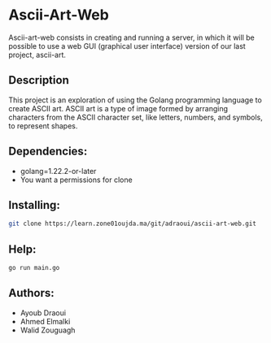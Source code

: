 # Ascii-Art-Web

Ascii-art-web consists in creating and running a server, in which it will be possible to use a web GUI (graphical user interface) version of our last project, ascii-art.

## Description

This project is an exploration of using the Golang programming language to create ASCII art. ASCII art is a type of image formed by arranging characters from the ASCII character set, like letters, numbers, and symbols, to represent shapes.



## Dependencies:
- golang=1.22.2-or-later
- You want a permissions for clone

## Installing:
```bash
git clone https://learn.zone01oujda.ma/git/adraoui/ascii-art-web.git
```

## Help:
```bash
go run main.go
```
    
## Authors:
  - Ayoub Draoui
  - Ahmed Elmalki
  - Walid Zouguagh